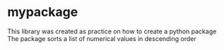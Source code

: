 # mypackage
This library was created as practice on how to create a python package  
The package sorts a list of numerical values in descending order
